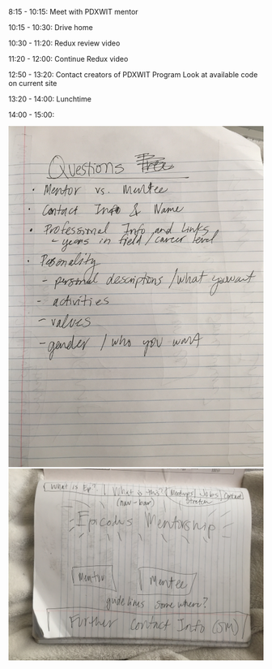 8:15 - 10:15: Meet with PDXWIT mentor

10:15 - 10:30: Drive home

10:30 - 11:20: Redux review video

11:20 - 12:00: Continue Redux video

12:50 - 13:20: Contact creators of PDXWIT Program
               Look at available code on current site

13:20 - 14:00: Lunchtime

14:00 - 15:00:

<img src="images/1.JPG"/>

<img src="images/2.JPG"/>
